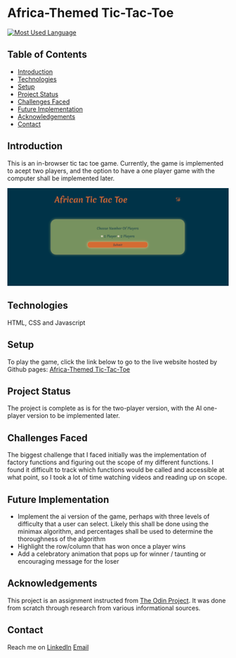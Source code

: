 # Africa-Themed Tic-Tac-Toe

[![Most Used Language](https://img.shields.io/github/languages/top/athenacats/africa-themed-tic-tac-toe?style=social)](https://github.com/athenacats/africa-themed-tic-tac-toe)

## Table of Contents

- [Introduction](#introduction)
- [Technologies](#technologies)
- [Setup](#setup)
- [Project Status](#project-status)
- [Challenges Faced](#challenges-faced)
- [Future Implementation](#future-implementation)
- [Acknowledgements](#acknowledgements)
- [Contact](#contact)

## Introduction

This is an in-browser tic tac toe game. Currently, the game is implemented to acept two players, and the option to have a one player game with the computer shall be implemented later.

![African Tic Tac Toe Demonstration](images/tic-tac-toe.gif)

## Technologies

HTML, CSS and Javascript

## Setup

To play the game, click the link below to go to the live website hosted by Github pages:
[Africa-Themed Tic-Tac-Toe](https://athenacats.github.io/africa-themed-tic-tac-toe/)

## Project Status

The project is complete as is for the two-player version, with the AI one-player version to be implemented later.

## Challenges Faced

The biggest challenge that I faced initially was the implementation of factory functions and figuring out the scope of my different functions. I found it difficult to track which functions would be called and accessible at what point, so I took a lot of time watching videos and reading up on scope.

## Future Implementation

- Implement the ai version of the game, perhaps with three levels of difficulty that a user can select. Likely this shall be done using the minimax algorithm, and percentages shall be used to determine the thoroughness of the algorithm
- Highlight the row/column that has won once a player wins
- Add a celebratory animation that pops up for winner / taunting or encouraging message for the loser

## Acknowledgements

This project is an assignment instructed from [The Odin Project](https://www.theodinproject.com/lessons/node-path-javascript-tic-tac-toe). It was done from scratch through research from various informational sources.

## Contact

Reach me on
[LinkedIn](https://www.linkedin.com/in/esther-lonyangapuo/)
[Email](mailto:chenalonya@gmail.com)
